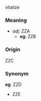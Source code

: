 vitalize
### Meaning
+ _adj_: ZZA
    + __eg__: ZZB

### Origin

ZZC

### Synonym

__eg__: ZZD

+ ZZE


